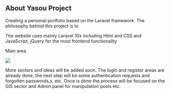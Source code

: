 

## About Yasou Project

Creating a personal portfolio based on the Laravel framework. The philosophy behind this project is to 

The website uses mainly Laravel 10x including Html and CSS and JavaScript, jQuery for the most frontend functionality

Main area

![](public/example_images/example_1)


More sectors and ideas will be added soon.
The login and register areas are already done, the next step will be some authentication requests and forgotten passwords,s, etc. Once is done the process will be focused on the GIS sector and Admin panel for manipulation posts etc.



